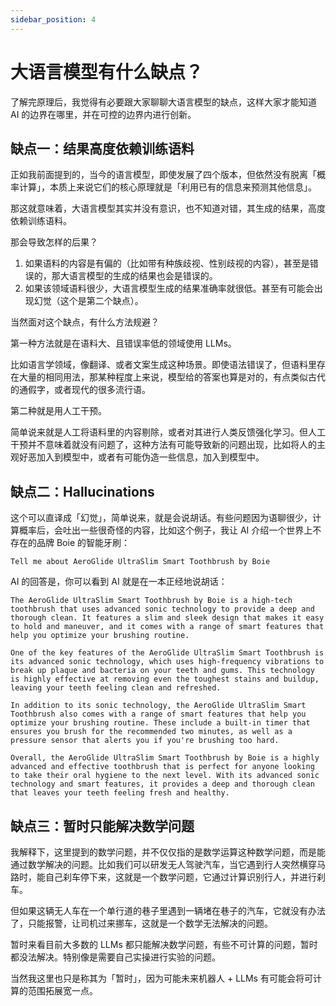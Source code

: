 ```yaml
---
sidebar_position: 4
---
```


# 大语言模型有什么缺点？

了解完原理后，我觉得有必要跟大家聊聊大语言模型的缺点，这样大家才能知道 AI 的边界在哪里，并在可控的边界内进行创新。

## 缺点一：结果高度依赖训练语料

正如我前面提到的，当今的语言模型，即使发展了四个版本，但依然没有脱离「概率计算」，本质上来说它们的核心原理就是「利用已有的信息来预测其他信息」。

那这就意味着，大语言模型其实并没有意识，也不知道对错，其生成的结果，高度依赖训练语料。

那会导致怎样的后果？

1. 如果语料的内容是有偏的（比如带有种族歧视、性别歧视的内容），甚至是错误的，那大语言模型的生成的结果也会是错误的。
2. 如果该领域语料很少，大语言模型生成的结果准确率就很低。甚至有可能会出现幻觉（这个是第二个缺点）。

当然面对这个缺点，有什么方法规避？

第一种方法就是在语料大、且错误率低的领域使用 LLMs。

比如语言学领域，像翻译、或者文案生成这种场景。即使语法错误了，但语料里存在大量的相同用法，那某种程度上来说，模型给的答案也算是对的，有点类似古代的通假字，或者现代的很多流行语。

第二种就是用人工干预。

简单说来就是人工将语料里的内容剔除，或者对其进行人类反馈强化学习。但人工干预并不意味着就没有问题了，这种方法有可能导致新的问题出现，比如将人的主观好恶加入到模型中，或者有可能伪造一些信息，加入到模型中。

## 缺点二：Hallucinations

这个可以直译成「幻觉」，简单说来，就是会说胡话。有些问题因为语聊很少，计算概率后，会吐出一些很奇怪的内容，比如这个例子，我让 AI 介绍一个世界上不存在的品牌 Boie 的智能牙刷：

```other
Tell me about AeroGlide UltraSlim Smart Toothbrush by Boie
```

AI 的回答是，你可以看到 AI 就是在一本正经地说胡话：

```other
The AeroGlide UltraSlim Smart Toothbrush by Boie is a high-tech toothbrush that uses advanced sonic technology to provide a deep and thorough clean. It features a slim and sleek design that makes it easy to hold and maneuver, and it comes with a range of smart features that help you optimize your brushing routine.

One of the key features of the AeroGlide UltraSlim Smart Toothbrush is its advanced sonic technology, which uses high-frequency vibrations to break up plaque and bacteria on your teeth and gums. This technology is highly effective at removing even the toughest stains and buildup, leaving your teeth feeling clean and refreshed.

In addition to its sonic technology, the AeroGlide UltraSlim Smart Toothbrush also comes with a range of smart features that help you optimize your brushing routine. These include a built-in timer that ensures you brush for the recommended two minutes, as well as a pressure sensor that alerts you if you're brushing too hard.

Overall, the AeroGlide UltraSlim Smart Toothbrush by Boie is a highly advanced and effective toothbrush that is perfect for anyone looking to take their oral hygiene to the next level. With its advanced sonic technology and smart features, it provides a deep and thorough clean that leaves your teeth feeling fresh and healthy.
```

## 缺点三：暂时只能解决数学问题

我解释下，这里提到的数学问题，并不仅仅指的是数学运算这种数学问题，而是能通过数学解决的问题。比如我们可以研发无人驾驶汽车，当它遇到行人突然横穿马路时，能自己刹车停下来，这就是一个数学问题，它通过计算识别行人，并进行刹车。

但如果这辆无人车在一个单行道的巷子里遇到一辆堵在巷子的汽车，它就没有办法了，只能报警，让司机过来挪车，这就是一个数学无法解决的问题。

暂时来看目前大多数的 LLMs 都只能解决数学问题，有些不可计算的问题，暂时都没法解决。特别像是需要自己实操进行实验的问题。

当然我这里也只是称其为「暂时」，因为可能未来机器人 + LLMs 有可能会将可计算的范围拓展宽一点。
